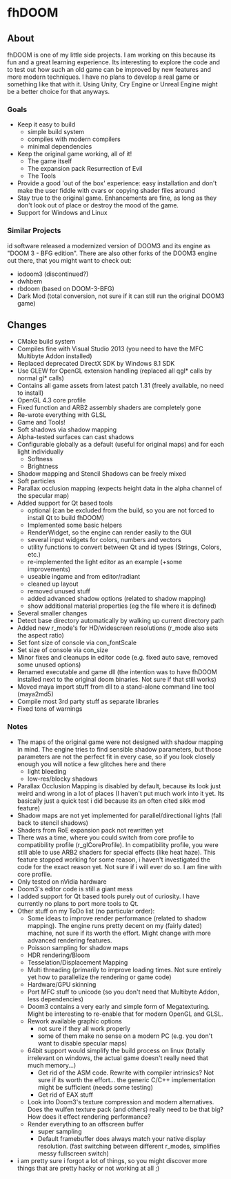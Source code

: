 # fhDOOM

## About

fhDOOM is one of my little side projects. I am working on this because its fun and a great learning experience. Its interesting to explore the code and to test out how such an old game can be improved by new features and more modern techniques. I have no plans to develop a real game or something like that with it. Using Unity, Cry Engine or Unreal Engine might be a better choice for that anyways.

### Goals
  * Keep it easy to build
    * simple build system
    * compiles with modern compilers
    * minimal dependencies
  * Keep the original game working, all of it!
    * The game itself
    * The expansion pack Resurrection of Evil
    * The Tools
  * Provide a good 'out of the box' experience: easy installation and don't make the user fiddle with cvars or copying shader files around
  * Stay true to the original game. Enhancements are fine, as long as they don't look out of place or destroy the mood of the game.
  * Support for Windows and Linux

### Similar Projects
id software released a modernized version of DOOM3 and its engine as "DOOM 3 - BFG edition". There are also other forks of the DOOM3 engine out there, that you might want to check out:
 * iodoom3 (discontinued?)
 * dwhbem
 * rbdoom (based on DOOM-3-BFG)
 * Dark Mod (total conversion, not sure if it can still run the original DOOM3 game)

## Changes
 * CMake build system
 * Compiles fine with Visual Studio 2013 (you need to have the MFC Multibyte Addon installed)
 * Replaced deprecated DirectX SDK by Windows 8.1 SDK 
 * Use GLEW for OpenGL extension handling (replaced all qgl\* calls by normal gl\* calls)
 * Contains all game assets from latest patch 1.31 (freely available, no need to install) 
 * OpenGL 4.3 core profile  
  * Fixed function and ARB2 assembly shaders are completely gone
  * Re-wrote everything with GLSL  
  * Game and Tools!
 * Soft shadows via shadow mapping
  * Alpha-tested surfaces can cast shadows 
  * Configurable globally as a default (useful for original maps) and for each light individually
    * Softness
    * Brightness
  * Shadow mapping and Stencil Shadows can be freely mixed
 * Soft particles
 * Parallax occlusion mapping (expects height data in the alpha channel of the specular map)
 * Added support for Qt based tools
   * optional (can be excluded from the build, so you are not forced to install Qt to build fhDOOM)
   * Implemented some basic helpers
    * RenderWidget, so the engine can render easily to the GUI
    * several input widgets for colors, numbers and vectors
    * utility functions to convert between Qt and id types (Strings, Colors, etc.)
   * re-implemented the light editor as an example (+some improvements)
    * useable ingame and from editor/radiant
    * cleaned up layout 
    * removed unused stuff
    * added advanced shadow options (related to shadow mapping)
    * show additional material properties (eg the file where it is defined)
 * Several smaller changes
  * Detect base directory automatically by walking up current directory path
  * Added new r_mode's for HD/widescreen resolutions (r_mode also sets the aspect ratio)
  * Set font size of console via con_fontScale
  * Set size of console via con_size
  * Minor fixes and cleanups in editor code (e.g. fixed auto save, removed some unused options)
  * Renamed executable and game dll (the intention was to have fhDOOM installed next to the original doom binaries. Not sure if that still works)
  * Moved maya import stuff from dll to a stand-alone command line tool (maya2md5)
  * Compile most 3rd party stuff as separate libraries
  * Fixed tons of warnings

### Notes
  * The maps of the original game were not designed with shadow mapping in mind. The engine tries to find sensible shadow parameters, but those parameters are not the perfect fit in every case, so if you look closely enough you will notice a few glitches here and there
    * light bleeding
    * low-res/blocky shadows
  * Parallax Occlusion Mapping is disabled by default, because its look just weird and wrong in a lot of places (I haven't put much work into it yet. Its basically just a quick test i did because its an often cited sikk mod feature)
  * Shadow maps are not yet implemented for parallel/directional lights (fall back to stencil shadows)
  * Shaders from RoE expansion pack not rewritten yet
  * There was a time, where you could switch from core profile to compatibility profile (r_glCoreProfile). In compatibility profile, you were still able to use ARB2 shaders for special effects (like heat haze). This feature stopped working for some reason, i haven't investigated the code for the exact reason yet. Not sure if i will ever do so. I am fine with core profile.
  * Only tested on nVidia hardware
  * Doom3's editor code is still a giant mess  
  * I added support for Qt based tools purely out of curiosity. I have currently no plans to port more tools to Qt.  
  * Other stuff on my ToDo list (no particular order):
    * Some ideas to improve render performance (related to shadow mapping). The engine runs pretty decent on my (fairly dated) machine, not sure if its worth the effort. Might change with more advanced rendering features.
    * Poisson sampling for shadow maps 
    * HDR rendering/Bloom
    * Tesselation/Displacement Mapping
    * Multi threading (primarily to improve loading times. Not sure entirely yet how to parallelize the rendering or game code)    
    * Hardware/GPU skinning
    * Port MFC stuff to unicode (so you don't need that Multibyte Addon, less dependencies)
    * Doom3 contains a very early and simple form of Megatexturing. Might be interesting to re-enable that for modern OpenGL and GLSL.
    * Rework available graphic options 
      * not sure if they all work properly
      * some of them make no sense on a modern PC (e.g. you don't want to disable specular maps)
    * 64bit support would simplify the build process on linux (totally irrelevant on windows, the actual game doesn't really need that much memory...)
      * Get rid of the ASM code. Rewrite with compiler intrinsics? Not sure if its worth the effort... the generic C/C++ implementation might be sufficient (needs some testing)
      * Get rid of EAX stuff
    * Look into Doom3's texture compression and modern alternatives. Does the wulfen texture pack (and others) really need to be that big? How does it effect rendering performance?
    * Render everything to an offscreen buffer
      * super sampling
      * Default framebuffer does always match your native display resolution. (fast switching between different r_modes, simplifies messy fullscreen switch)
  * i am pretty sure i forgot a lot of things, so you might discover more things that are pretty hacky or not working at all ;)
 